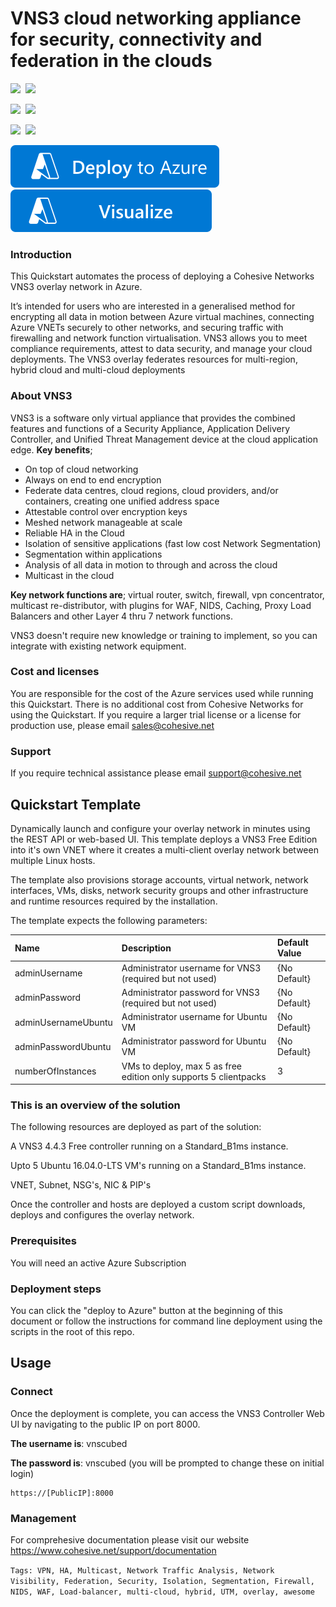 # VNS3 cloud networking appliance for security, connectivity and federation in the clouds

<IMG SRC="https://azurequickstartsservice.blob.core.windows.net/badges/cohesive-vns3-free-multiclient-overlay-linux/PublicLastTestDate.svg" />&nbsp;
<IMG SRC="https://azurequickstartsservice.blob.core.windows.net/badges/cohesive-vns3-free-multiclient-overlay-linux/PublicDeployment.svg" />&nbsp;

<IMG SRC="https://azurequickstartsservice.blob.core.windows.net/badges/cohesive-vns3-free-multiclient-overlay-linux/FairfaxLastTestDate.svg" />&nbsp;
<IMG SRC="https://azurequickstartsservice.blob.core.windows.net/badges/cohesive-vns3-free-multiclient-overlay-linux/FairfaxDeployment.svg" />&nbsp;


<IMG SRC="https://azurequickstartsservice.blob.core.windows.net/badges/cohesive-vns3-free-multiclient-overlay-linux/BestPracticeResult.svg" />&nbsp;
<IMG SRC="https://azurequickstartsservice.blob.core.windows.net/badges/cohesive-vns3-free-multiclient-overlay-linux/CredScanResult.svg" />&nbsp;


<a href="https://portal.azure.com/#create/Microsoft.Template/uri/https%3A%2F%2Fraw.githubusercontent.com%2FAzure%2Fazure-quickstart-templates%2Fmaster%2Fcohesive-vns3-free-multiclient-overlay-linux%2Fazuredeploy.json" target="_blank">
<img src="https://raw.githubusercontent.com/Azure/azure-quickstart-templates/master/1-CONTRIBUTION-GUIDE/images/deploytoazure.svg"/>
</a>
<a href="http://armviz.io/#/?load=https%3A%2F%2Fraw.githubusercontent.com%2FAzure%2Fazure-quickstart-templates%2Fmaster%2Fcohesive-vns3-free-multiclient-overlay-linux%2Fazuredeploy.json" target="_blank">
<img src="https://raw.githubusercontent.com/Azure/azure-quickstart-templates/master/1-CONTRIBUTION-GUIDE/images/visualizebutton.svg"/>
</a>

### Introduction
This Quickstart automates the process of deploying a Cohesive Networks VNS3 overlay network in Azure.

It’s intended for users who are interested in a generalised method for encrypting all data in motion between Azure virtual machines, connecting Azure VNETs securely to other networks, and securing traffic with firewalling and network function virtualisation. VNS3 allows you to meet compliance requirements, attest to data security, and manage your cloud deployments. The VNS3 overlay federates resources for multi-region, hybrid cloud and multi-cloud deployments

### About VNS3
VNS3 is a software only virtual appliance that provides the combined features and functions of a Security Appliance, Application Delivery Controller, and Unified Threat Management device at the cloud application edge.
**Key benefits**;
+ On top of cloud networking
+ Always on end to end encryption
+ Federate data centres, cloud regions, cloud providers, and/or containers, creating one unified address space
+ Attestable control over encryption keys
+ Meshed network manageable at scale
+ Reliable HA in the Cloud
+ Isolation of sensitive applications (fast low cost Network Segmentation)
+ Segmentation within applications
+ Analysis of all data in motion to through and across the cloud
+ Multicast in the cloud

**Key network functions are**; virtual router, switch, firewall, vpn concentrator, multicast re-distributor, with plugins for WAF, NIDS, Caching, Proxy Load Balancers and other Layer 4 thru 7 network functions.

VNS3 doesn't require new knowledge or training to implement, so you can integrate with existing network equipment.

### Cost and licenses
You are responsible for the cost of the Azure services used while running this Quickstart. There is no additional cost from Cohesive Networks for using the Quickstart.
If you require a larger trial license or a license for production use, please email sales@cohesive.net

### Support
If you require technical assistance please email support@cohesive.net

## Quickstart Template
Dynamically launch and configure your overlay network in minutes using the REST API or web-based UI.  This template deploys a VNS3 Free Edition into it's own VNET where it creates a multi-client overlay network between multiple Linux hosts.

The template also provisions storage accounts, virtual network, network interfaces, VMs, disks, network security groups and other infrastructure and runtime resources required by the installation.

The template expects the following parameters:

| Name   | Description | Default Value |
|:--- |:---|:---|
| adminUsername  | Administrator username for VNS3 (required but not used) | {No Default} |
| adminPassword  | Administrator password for VNS3 (required but not used) | {No Default} |
| adminUsernameUbuntu | Administrator username for Ubuntu VM | {No Default} |
| adminPasswordUbuntu | Administrator password for Ubuntu VM | {No Default} |
| numberOfInstances| VMs to deploy, max 5 as free edition only supports 5 clientpacks | 3 |


### This is an overview of the solution

The following resources are deployed as part of the solution:

A VNS3 4.4.3 Free controller running on a Standard_B1ms instance.

Upto 5 Ubuntu 16.04.0-LTS VM's running on a Standard_B1ms instance.

VNET, Subnet, NSG's, NIC & PIP's

Once the controller and hosts are deployed a custom script downloads, deploys and configures the overlay network. 

### Prerequisites

You will need an active Azure Subscription

### Deployment steps

You can click the "deploy to Azure" button at the beginning of this document or follow the instructions for command line deployment using the scripts in the root of this repo.

## Usage

### Connect

Once the deployment is complete, you can access the VNS3 Controller Web UI by navigating to the public IP on port 8000. 

**The username is**: vnscubed

**The password is**: vnscubed (you will be prompted to change these on initial login)

	https://[PublicIP]:8000

### Management

For comprehesive documentation please visit our website https://www.cohesive.net/support/documentation	

`Tags: VPN, HA, Multicast, Network Traffic Analysis, Network Visibility, Federation, Security, Isolation, Segmentation, Firewall, NIDS, WAF, Load-balancer, multi-cloud, hybrid, UTM, overlay, awesome`
